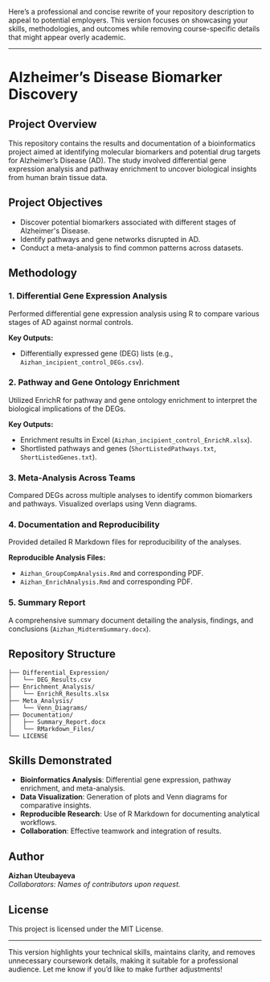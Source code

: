 Here’s a professional and concise rewrite of your repository description to appeal to potential employers. This version focuses on showcasing your skills, methodologies, and outcomes while removing course-specific details that might appear overly academic.

---

# **Alzheimer’s Disease Biomarker Discovery**

## **Project Overview**
This repository contains the results and documentation of a bioinformatics project aimed at identifying molecular biomarkers and potential drug targets for Alzheimer’s Disease (AD). The study involved differential gene expression analysis and pathway enrichment to uncover biological insights from human brain tissue data.

## **Project Objectives**
- Discover potential biomarkers associated with different stages of Alzheimer's Disease.
- Identify pathways and gene networks disrupted in AD.
- Conduct a meta-analysis to find common patterns across datasets.

## **Methodology**
### **1. Differential Gene Expression Analysis**
Performed differential gene expression analysis using R to compare various stages of AD against normal controls.

**Key Outputs:**
- Differentially expressed gene (DEG) lists (e.g., `Aizhan_incipient_control_DEGs.csv`).

### **2. Pathway and Gene Ontology Enrichment**
Utilized EnrichR for pathway and gene ontology enrichment to interpret the biological implications of the DEGs.

**Key Outputs:**
- Enrichment results in Excel (`Aizhan_incipient_control_EnrichR.xlsx`).
- Shortlisted pathways and genes (`ShortListedPathways.txt`, `ShortListedGenes.txt`).

### **3. Meta-Analysis Across Teams**
Compared DEGs across multiple analyses to identify common biomarkers and pathways. Visualized overlaps using Venn diagrams.

### **4. Documentation and Reproducibility**
Provided detailed R Markdown files for reproducibility of the analyses.

**Reproducible Analysis Files:**
- `Aizhan_GroupCompAnalysis.Rmd` and corresponding PDF.
- `Aizhan_EnrichAnalysis.Rmd` and corresponding PDF.

### **5. Summary Report**
A comprehensive summary document detailing the analysis, findings, and conclusions (`Aizhan_MidtermSummary.docx`).

## **Repository Structure**
```
├── Differential_Expression/
│   └── DEG_Results.csv
├── Enrichment_Analysis/
│   └── EnrichR_Results.xlsx
├── Meta_Analysis/
│   └── Venn_Diagrams/
├── Documentation/
│   ├── Summary_Report.docx
│   └── RMarkdown_Files/
└── LICENSE
```

## **Skills Demonstrated**
- **Bioinformatics Analysis**: Differential gene expression, pathway enrichment, and meta-analysis.
- **Data Visualization**: Generation of plots and Venn diagrams for comparative insights.
- **Reproducible Research**: Use of R Markdown for documenting analytical workflows.
- **Collaboration**: Effective teamwork and integration of results.

## **Author**
**Aizhan Uteubayeva**  
*Collaborators: Names of contributors upon request.*

## **License**
This project is licensed under the MIT License.

---

This version highlights your technical skills, maintains clarity, and removes unnecessary coursework details, making it suitable for a professional audience. Let me know if you’d like to make further adjustments!
